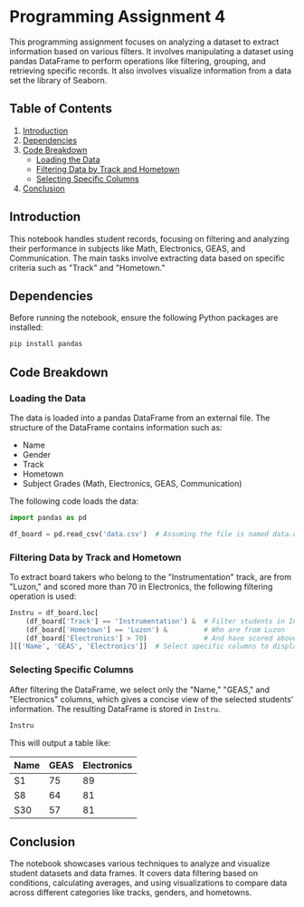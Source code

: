 
# Programming Assignment 4

This programming assignment focuses on analyzing a dataset to extract information based on various filters. It involves manipulating a dataset using pandas DataFrame to perform operations like filtering, grouping, and retrieving specific records. It also involves visualize information from a data set the library of Seaborn.

## Table of Contents
1. [Introduction](#introduction)
2. [Dependencies](#dependencies)
3. [Code Breakdown](#code-breakdown)
   - [Loading the Data](#loading-the-data)
   - [Filtering Data by Track and Hometown](#filtering-data-by-track-and-hometown)
   - [Selecting Specific Columns](#selecting-specific-columns)
4. [Conclusion](#conclusion)

## Introduction
This notebook handles student records, focusing on filtering and analyzing their performance in subjects like Math, Electronics, GEAS, and Communication. The main tasks involve extracting data based on specific criteria such as "Track" and "Hometown."

## Dependencies
Before running the notebook, ensure the following Python packages are installed:

```bash
pip install pandas
```

## Code Breakdown

### Loading the Data
The data is loaded into a pandas DataFrame from an external file. The structure of the DataFrame contains information such as:
- Name
- Gender
- Track
- Hometown
- Subject Grades (Math, Electronics, GEAS, Communication)

The following code loads the data:

```python
import pandas as pd

df_board = pd.read_csv('data.csv')  # Assuming the file is named data.csv
```

### Filtering Data by Track and Hometown
To extract board takers who belong to the "Instrumentation" track, are from "Luzon," and scored more than 70 in Electronics, the following filtering operation is used:

```python
Instru = df_board.loc[
    (df_board['Track'] == 'Instrumentation') &  # Filter students in Instrumentation
    (df_board['Hometown'] == 'Luzon') &         # Who are from Luzon
    (df_board['Electronics'] > 70)              # And have scored above 70 in Electronics
][['Name', 'GEAS', 'Electronics']]  # Select specific columns to display
```

### Selecting Specific Columns
After filtering the DataFrame, we select only the "Name," "GEAS," and "Electronics" columns, which gives a concise view of the selected students' information. The resulting DataFrame is stored in `Instru`.

```python
Instru
```

This will output a table like:

| Name  | GEAS | Electronics |
|-------|------|-------------|
| S1    | 75   | 89          |
| S8    | 64   | 81          |
| S30   | 57   | 81          |



## Conclusion
The notebook showcases various techniques to analyze and visualize student datasets and data frames. It covers data filtering based on conditions, calculating averages, and using visualizations to compare data across different categories like tracks, genders, and hometowns.

